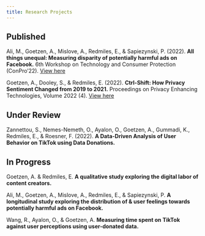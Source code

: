 ```yaml
---
title: Research Projects
---
```


## Published
 
Ali, M., Goetzen, A., Mislove, A., Redmiles, E., & Sapiezynski, P. (2022). **All things unequal: Measuring disparity of potentially harmful ads on Facebook.** 6th Workshop on Technology and Consumer Protection (ConPro’22). [View here](ieee-security.org/TC/SPW2022/ConPro/papers/ali-conpro22.pdf)

Goetzen, A., Dooley, S., & Redmiles, E. (2022). **Ctrl-Shift: How Privacy Sentiment Changed from 2019 to 2021.** Proceedings on Privacy Enhancing Technologies, Volume 2022 (4). [View here](doi.org/10.56553/popets-2022-0118)

## Under Review
 
Zannettou, S., Nemes-Nemeth, O., Ayalon, O., Goetzen, A., Gummadi, K., Redmiles, E., & Roesner, F. (2022). **A Data-Driven Analysis of User Behavior on TikTok using Data Donations.**

## In Progress

Goetzen, A. & Redmiles, E. **A qualitative study exploring the digital labor of content creators.**

Ali, M., Goetzen, A., Mislove, A., Redmiles, E., & Sapiezynski, P. **A  longitudinal study exploring the distribution of & user feelings towards potentially harmful ads on Facebook.**

Wang, R., Ayalon, O., & Goetzen, A. **Measuring time spent on TikTok against user perceptions using user-donated data.**
